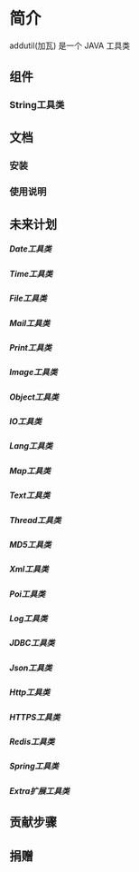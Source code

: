 # 简介
addutil(加瓦) 是一个 JAVA 工具类
## 组件
### String工具类
## 文档

### 安装

### 使用说明

## 未来计划
##### Date工具类
##### Time工具类
##### File工具类
##### Mail工具类
##### Print工具类
##### Image工具类
##### Object工具类
##### IO工具类
##### Lang工具类
##### Map工具类
##### Text工具类
##### Thread工具类
##### MD5工具类
##### Xml工具类
##### Poi工具类
##### Log工具类
##### JDBC工具类
##### Json工具类
##### Http工具类
##### HTTPS工具类
##### Redis工具类
##### Spring工具类
##### Extra扩展工具类


## 贡献步骤

## 捐赠
